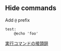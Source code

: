 ## Hide commands

Add `@` prefix

```
test:
    @echo 'foo'
```

[実行コマンドの接頭辞](http://www.ne.jp/asahi/hishidama/home/tech/unix/cmd/make2.html)
